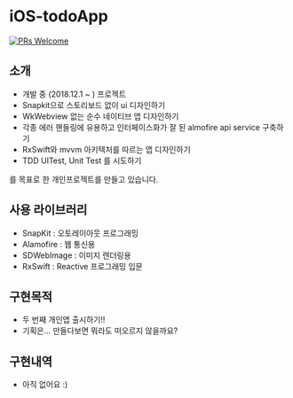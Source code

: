 # iOS-todoApp
[![PRs Welcome](https://img.shields.io/badge/PRs-welcome-brightgreen.svg?style=flat-square)](http://makeapullrequest.com)

## 소개
- 개발 중 (2018.12.1 ~ ) 프로젝트
- Snapkit으로 스토리보드 없이 ui 디자인하기
- WkWebview 없는 순수 네이티브 앱 디자인하기
- 각종 에러 핸들링에 유용하고 인터페이스화가 잘 된 almofire api service 구축하기
- RxSwift와 mvvm 아키텍처를 따르는 앱 디자인하기
- TDD UITest, Unit Test 를 시도하기

를 목표로 한 개인프로젝트를 만들고 있습니다.

## 사용 라이브러리
- SnapKit : 오토레이아웃 프로그래밍
- Alamofire : 웹 통신용
- SDWebImage : 이미지 렌더링용
- RxSwift : Reactive 프로그래밍 입문

## 구현목적
- 두 번째 개인앱 출시하기!!
- 기획은... 만들다보면 뭐라도 떠오르지 않을까요?
## 구현내역
- 아직 없어요 :)
